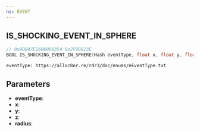 ```yaml
---
ns: EVENT
---
```

## IS_SHOCKING_EVENT_IN_SPHERE

```c
// 0x9DB47E16060D6354 0x2F98823E
BOOL IS_SHOCKING_EVENT_IN_SPHERE(Hash eventType, float x, float y, float z, float radius);
```

```
eventType: https://alloc8or.re/rdr3/doc/enums/eEventType.txt
```

## Parameters
* **eventType**:
* **x**:
* **y**:
* **z**:
* **radius**:
